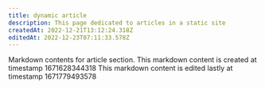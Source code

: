 ```yaml
---
title: dynamic article
description: This page dedicated to articles in a static site
createdAt: 2022-12-21T13:12:24.318Z
editedAt: 2022-12-23T07:11:33.578Z
---
```


Markdown contents for article section.
This markdown content is created at timestamp 1671628344318
This markdown content is edited lastly at timestamp 1671779493578